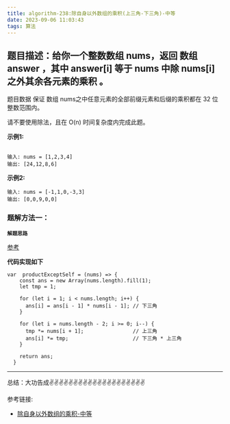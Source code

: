 ```yaml
---
title: algorithm-238:除自身以外数组的乘积(上三角-下三角)-中等
date: 2023-09-06 11:03:43
tags: 算法
---
```


<meta name="referrer" content="no-referrer"/>

## 题目描述：给你一个整数数组 nums，返回 数组 answer ，其中 answer[i] 等于 nums 中除 nums[i] 之外其余各元素的乘积 。

题目数据 保证 数组 nums之中任意元素的全部前缀元素和后缀的乘积都在  32 位 整数范围内。

请不要使用除法，且在 O(n) 时间复杂度内完成此题。

**示例1:**


```

输入: nums = [1,2,3,4]
输出: [24,12,8,6]
```

**示例2:**
```
输入: nums = [-1,1,0,-3,3]
输出: [0,0,9,0,0]
```

### 题解方法一： 

**`解题思路`**

[参考](https://leetcode.cn/problems/product-of-array-except-self/solutions/11472/product-of-array-except-self-shang-san-jiao-xia-sa/)


**代码实现如下**
```
var  productExceptSelf = (nums) => {
    const ans = new Array(nums.length).fill(1);
    let tmp = 1;

    for (let i = 1; i < nums.length; i++) {
      ans[i] = ans[i - 1] * nums[i - 1]; // 下三角
    }

    for (let i = nums.length - 2; i >= 0; i--) {
      tmp *= nums[i + 1];                // 上三角
      ans[i] *= tmp;                     // 下三角 * 上三角
    }

    return ans;
  }
```

 ---
总结：大功告成✌️✌️✌️✌️✌️✌️✌️✌️✌️✌️✌️✌️✌️✌️✌️✌️✌️✌️✌️✌️

参考链接:
* [除自身以外数组的乘积-中等](https://leetcode.cn/problems/product-of-array-except-self/description/)